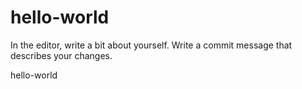 # hello-world

In the editor, write a bit about yourself.
Write a commit message that describes your changes.

hello-world
